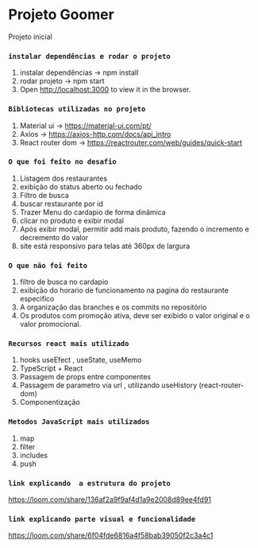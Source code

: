 # Projeto Goomer

Projeto inicial

### `instalar dependências e rodar o projeto`

1. instalar dependências ->  npm install
2. rodar projeto -> npm start 
3. Open [http://localhost:3000](http://localhost:3000) to view it in the browser.

### `Bibliotecas utilizadas no projeto`
1. Material ui -> https://material-ui.com/pt/
2. Axios ->  https://axios-http.com/docs/api_intro
3. React router dom -> https://reactrouter.com/web/guides/quick-start

### `O que foi feito no desafio`
1. Listagem dos restaurantes
2. exibição do status aberto ou fechado 
3. Filtro de busca 
4. buscar restaurante por id
5. Trazer Menu do cardapio de forma dinâmica 
6. clicar no produto e exibir modal 
7. Após exibir modal, permitir add mais produto, fazendo o incremento e decremento do valor
8. site está responsivo para telas até 360px de largura

### `O que não foi feito`
1. filtro de busca no cardapio 
2. exibição do horario de funcionamento na pagina do restaurante especifico 
3. A organização das branches e os commits no repositório
4. Os produtos com promoção ativa, deve ser exibido o valor original e o valor promocional.

### `Recursos react mais utilizado`
1. hooks useEfect , useState, useMemo
2. TypeScript + React 
3. Passagem de props entre componentes 
4. Passagem de parametro via url , utilizando useHistory (react-router-dom)
5. Componentização

### `Metodos JavaScript mais utilizados`
1. map
2. filter
3. includes
4. push

### `link explicando  a estrutura do projeto`
https://loom.com/share/136af2a9f9af4d1a9e2008d89ee4fd91


### `link explicando parte visual e funcionalidade`
https://loom.com/share/6f04fde6816a4f58bab39050f2c3a4c1
